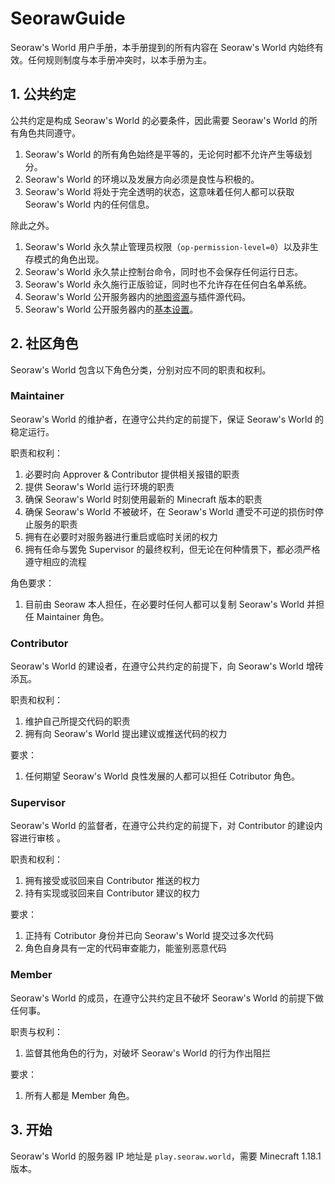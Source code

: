 # SeorawGuide
Seoraw's World 用户手册，本手册提到的所有内容在 Seoraw's World 内始终有效。任何规则制度与本手册冲突时，以本手册为主。

## 1. 公共约定

公共约定是构成 Seoraw's World 的必要条件，因此需要 Seoraw's World 的所有角色共同遵守。

1. Seoraw's World 的所有角色始终是平等的，无论何时都不允许产生等级划分。
2. Seoraw's World 的环境以及发展方向必须是良性与积极的。
3. Seoraw's World 将处于完全透明的状态，这意味着任何人都可以获取 Seoraw's World 内的任何信息。

除此之外。

1. Seoraw's World 永久禁止管理员权限（`op-permission-level=0`）以及非生存模式的角色出现。
2. Seoraw's World 永久禁止控制台命令，同时也不会保存任何运行日志。
3. Seoraw's World 永久施行正版验证，同时也不允许存在任何白名单系统。
4. Seoraw's World 公开服务器内的[地图资源](https://github.com/SeorawWorld/SeorawGuide/blob/main/world_download.md)与插件源代码。
5. Seoraw's World 公开服务器内的[基本设置](https://github.com/SeorawWorld/SeorawServer)。

## 2. 社区角色
Seoraw's World 包含以下角色分类，分别对应不同的职责和权利。

### Maintainer
Seoraw's World 的维护者，在遵守公共约定的前提下，保证 Seoraw's World 的稳定运行。

职责和权利：
1. 必要时向 Approver & Contributor 提供相关报错的职责
2. 提供 Seoraw's World 运行环境的职责
3. 确保 Seoraw's World 时刻使用最新的 Minecraft 版本的职责
4. 确保 Seoraw's World 不被破坏，在 Seoraw's World 遭受不可逆的损伤时停止服务的职责
5. 拥有在必要时对服务器进行重启或临时关闭的权力
6. 拥有任命与罢免 Supervisor 的最终权利，但无论在何种情景下，都必须严格遵守相应的流程

角色要求：
1. 目前由 Seoraw 本人担任，在必要时任何人都可以复制 Seoraw's World 并担任 Maintainer 角色。

### Contributor
Seoraw's World 的建设者，在遵守公共约定的前提下，向 Seoraw's World 增砖添瓦。

职责和权利：
1. 维护自己所提交代码的职责
2. 拥有向 Seoraw's World 提出建议或推送代码的权力

要求：
1. 任何期望 Seoraw's World 良性发展的人都可以担任 Cotributor 角色。

### Supervisor
Seoraw's World 的监督者，在遵守公共约定的前提下，对 Contributor 的建设内容进行审核 。

职责和权利：
1. 拥有接受或驳回来自 Contributor 推送的权力
2. 持有实现或驳回来自 Contributor 建议的权力 

要求：
1. 正持有 Cotributor 身份并已向 Seoraw's World 提交过多次代码
2. 角色自身具有一定的代码审查能力，能鉴别恶意代码

### Member
Seoraw's World 的成员，在遵守公共约定且不破坏 Seoraw's World 的前提下做任何事。

职责与权利：
1. 监督其他角色的行为，对破坏 Seoraw's World 的行为作出阻拦

要求：
1. 所有人都是 Member 角色。

## 3. 开始

Seoraw's World 的服务器 IP 地址是 `play.seoraw.world`，需要 Minecraft 1.18.1 版本。
